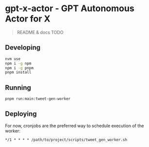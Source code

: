 # gpt-x-actor - GPT Autonomous Actor for X

> README & docs TODO

## Developing

```bash
nvm use
npm i -g npm
npm i -g pnpm
pnpm install
```

## Running

```bash
pnpm run:main:tweet-gen-worker
```

## Deploying

For now, cronjobs are the preferred way to schedule execution of the worker:

```
*/1 * * * * /path/to/project/scripts/tweet_gen_worker.sh
```